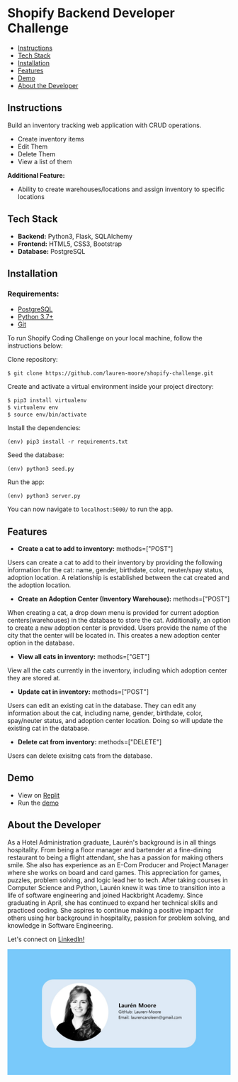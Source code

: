 # Shopify Backend Developer Challenge

- [Instructions](#instructions)
- [Tech Stack](#tech-stack)
- [Installation](#installation)
- [Features](#features)
- [Demo](#demo)
- [About the Developer](#about-the-developer)

## Instructions

Build an inventory tracking web application with CRUD operations.

- Create inventory items
- Edit Them
- Delete Them
- View a list of them

**Additional Feature:**

- Ability to create warehouses/locations and assign inventory to specific locations

## Tech Stack

- **Backend:** Python3, Flask, SQLAlchemy
- **Frontend:** HTML5, CSS3, Bootstrap
- **Database:** PostgreSQL

## Installation

### Requirements:

- [PostgreSQL](https://www.postgresql.org/)
- [Python 3.7+](https://www.python.org/)
- [Git](https://git-scm.com/book/en/v2/Getting-Started-Installing-Git)

To run Shopify Coding Challenge on your local machine, follow the instructions below:

Clone repository:

```
$ git clone https://github.com/lauren-moore/shopify-challenge.git
```

Create and activate a virtual environment inside your project directory:

```
$ pip3 install virtualenv
$ virtualenv env 
$ source env/bin/activate
```

Install the dependencies:

```
(env) pip3 install -r requirements.txt
```

Seed the database:

```
(env) python3 seed.py
```


Run the app:

```
(env) python3 server.py
```

You can now navigate to `localhost:5000/` to run the app.

## Features

- **Create a cat to add to inventory:**  methods=["POST"]

Users can create a cat to add to their inventory by providing the following information for the cat: name, gender, birthdate, color, neuter/spay status, adoption location. A relationship is established between the cat created and the adoption location. 


- **Create an Adoption Center (Inventory Warehouse):**  methods=["POST"]

When creating a cat, a drop down menu is provided for current adoption centers(warehouses) in the database to store the cat. Additionally, an option to create a new adoption center is provided. Users provide the name of the city that the center will be located in. This creates a new adoption center option in the database.


- **View all cats in inventory:**  methods=["GET"]

View all the cats currently in the inventory, including which adoption center they are stored at. 


- **Update cat in inventory:**  methods=["POST"]
  
Users can edit an existing cat in the database. They can edit any information about the cat, including name, gender, birthdate, color, spay/neuter status, and adoption center location. Doing so will update the existing cat in the database.


- **Delete cat from inventory:**  methods=["DELETE"]
  
Users can delete exisitng cats from the database. 


## Demo
- View on [Replit](https://replit.com/@laurencaroleen/shopify-challenge#server.py)
- Run the [demo](https://shopify-challenge.laurencaroleen.repl.co/)

## About the Developer

As a Hotel Administration graduate, Laurén's background is in all things hospitality. From being a floor manager and bartender at a fine-dining restaurant to being a flight attendant, she has a passion for making others smile. She also has experience as an E-Com Producer and Project Manager where she works on board and card games. This appreciation for games, puzzles, problem solving, and logic lead her to tech. After taking courses in Computer Science and Python, Laurén knew it was time to transition into a life of software engineering and joined Hackbright Academy. Since graduating in April, she has continued to expand her technical skills and practiced coding. She aspires to continue making a positive impact for others using her background in hospitality, passion for problem solving, and knowledge in Software Engineering. 

Let's connect on [LinkedIn!](https://www.linkedin.com/in/laurencaroleen/)

![image](/static/img/Business_card.jpg)